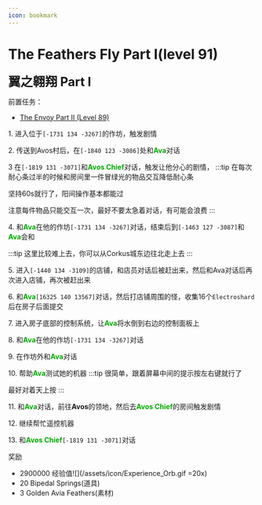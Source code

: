 ```yaml
---
icon: bookmark
---
```


# The Feathers Fly Part I(level 91)
<span style="font-size: 25px;">**翼之翱翔 Part I**</span>

前置任务：
+ [The Envoy Part II (Level 89)](/quests/lvl81-90/level%2089%20-%20the%20envoy%20part%20ii.html)

<span class="stage-index">1.</span> 进入位于`[-1731 134 -3267]`的作坊，触发剧情

<span class="stage-index">2.</span> 传送到Avos村后，在`[-1840 123 -3086]`处和<font color=00AA00>**Ava**</font>对话

<span class="stage-index">3 </span> 在`[-1819 131 -3071]`和<font color=00AA00>**Avos Chief**</font>对话，触发让他分心的剧情，
:::tip
在每次耐心条过半的时候和房间里一件冒绿光的物品交互降低耐心条

坚持60s就行了，阳间操作基本都能过

注意每件物品只能交互一次，最好不要太急着对话，有可能会浪费
:::

<span class="stage-index">4.</span> 和<font color=00AA00>**Ava**</font>在他的作坊`[-1731 134 -3267]`对话，结束后到`[-1463 127 -3087]`和<font color=00AA00>**Ava**</font>会和

:::tip
这里比较难上去，你可以从Corkus城东边往北走上去
:::

<span class="stage-index">5.</span> 进入`[-1440 134 -3109]`的店铺，和店员对话后被赶出来，然后和Ava对话后再次进入店铺，再次被赶出来

<span class="stage-index">6.</span> 和<font color=00AA00>**Ava**</font>`[16325 140 13567]`对话，然后打店铺周围的怪，收集16个`Electroshard`后在房子后面提交

<span class="stage-index">7.</span> 进入房子底部的控制系统，让<font color=00AA00>**Ava**</font>将水倒到右边的控制面板上

<span class="stage-index">8.</span> 和<font color=00AA00>**Ava**</font>在他的作坊`[-1731 134 -3267]`对话

<span class="stage-index">9.</span> 在作坊外和<font color=00AA00>**Ava**</font>对话

<span class="stage-index">10.</span> 帮助<font color=00AA00>**Ava**</font>测试她的机器
:::tip
很简单，跟着屏幕中间的提示按左右键就行了

最好对着天上按
:::

<span class="stage-index">11.</span> 和<font color=00AA00>**Ava**</font>对话，前往**Avos**的领地，然后去<font color=00AA00>**Avos Chief**</font>的房间触发剧情

<span class="stage-index">12.</span> 继续帮忙遥控机器

<span class="stage-index">13.</span> 和<font color=00AA00>**Avos Chief**</font>`[-1819 131 -3071]`对话

奖励
+ 2900000 经验值![](/assets/icon/Experience_Orb.gif =20x)
+ 20 Bipedal Springs(道具)
+ 3 Golden Avia Feathers(素材)
